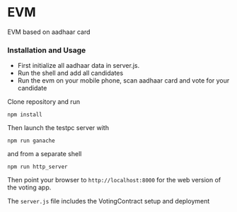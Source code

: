 # EVM

EVM based on aadhaar card

### Installation and Usage

* First initialize all aadhaar data in server.js. 
* Run the shell and add all candidates
* Run the evm on your mobile phone, scan aadhaar card and vote for your candidate

Clone repository and run
```
npm install
```
Then launch the testpc server with
```
npm run ganache
```
and from a separate shell
```
npm run http_server
```

Then point your browser to `http://localhost:8000` for the web version of the voting app.

The `server.js` file includes the VotingContract setup and deployment




